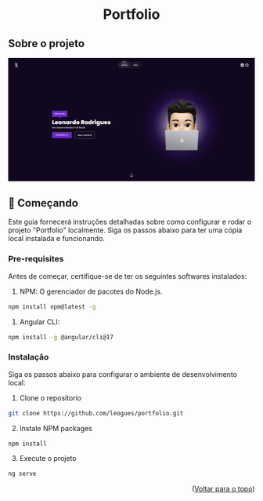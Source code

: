 <h1 align="center" id="readme-top">
  Portfolio
</h1>

## Sobre o projeto

[![demo][demo-image]](https://www.leogues.com.br/)

[demo-image]: https://github.com/leogues/portfolio/blob/main/src/assets/demo.png?raw=true

## 🚀 Começando

Este guia fornecerá instruções detalhadas sobre como configurar e rodar o projeto "Portfolio" localmente. Siga os passos abaixo para ter uma cópia local instalada e funcionando.

### Pre-requisites

Antes de começar, certifique-se de ter os seguintes softwares instalados:

1. NPM: O gerenciador de pacotes do Node.js.

```sh
npm install npm@latest -g
```

1. Angular CLI:

```sh
npm install -g @angular/cli@17
```

### Instalação

Siga os passos abaixo para configurar o ambiente de desenvolvimento local:

1. Clone o repositorio

```sh
git clone https://github.com/leogues/portfolio.git
```

2. Instale NPM packages

```sh
npm install
```

3. Execute o projeto

```sh
ng serve
```

<p align="right">(<a href="#readme-top">Voltar para o topo</a>)</p>
